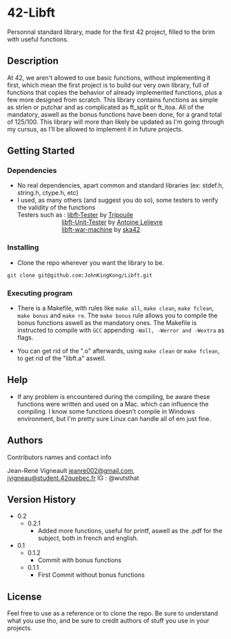 # 42-Libft

Personnal standard library, made for the first 42 project, filled to the brim with useful functions.

## Description

At 42, we aren't allowed to use basic functions, without implementing it first, which mean the first project is to build our very own library, full of functions that copies the behavior of already implemented functions, plus a few more designed from scratch. This library contains functions as simple as strlen or putchar and as complicated as ft_split or ft_itoa. All of the mandatory, aswell as the bonus functions have been done, for a grand total of 125/100.
This library will more than likely be updated as I'm going through my cursus, as I'll be allowed to implement it in future projects.

## Getting Started

### Dependencies

* No real dependencies, apart common and standard libraries (ex: stdef.h, string.h, ctype.h, etc)
* I used, as many others (and suggest you do so), some testers to verify the validity of the functions \
Testers such as : [libft-Tester](https://github.com/Tripouille/libftTester) by [Tripouile](https://github.com/Tripouille) \
&nbsp;&nbsp;&nbsp;&nbsp;&nbsp;&nbsp;&nbsp;&nbsp;&nbsp;&nbsp;&nbsp;&nbsp;&nbsp;&nbsp;&nbsp;&nbsp;&nbsp;&nbsp;&nbsp;&nbsp;&nbsp;&nbsp;&nbsp;&nbsp;&nbsp;&nbsp;[libft-Unit-Tester](https://github.com/alelievr/libft-unit-test) by [Antoine Lelievre](https://github.com/alelievr) \
&nbsp;&nbsp;&nbsp;&nbsp;&nbsp;&nbsp;&nbsp;&nbsp;&nbsp;&nbsp;&nbsp;&nbsp;&nbsp;&nbsp;&nbsp;&nbsp;&nbsp;&nbsp;&nbsp;&nbsp;&nbsp;&nbsp;&nbsp;&nbsp;&nbsp;&nbsp;[libft-war-machine](https://github.com/ska42/libft-war-machine) by [ska42](https://github.com/ska42)

### Installing

* Clone the repo wherever you want the library to be. 
```markdown 
git clone git@github.com:JohnKingKong/Libft.git
```

### Executing program

* There is a Makefile, with rules like ```make all```, ```make clean```, ```make fclean```, ```make bonus``` and ```make re```. The ```make bonus``` rule allows you to compile the bonus functions aswell as the mandatory ones. The Makefile is instructed to compile with ```GCC``` appending ```-Wall, -Werror and -Wextra``` as flags.

* You can get rid of the ".o" afterwards, using ```make clean``` or ```make fclean```, to get rid of the "libft.a" aswell.

## Help

* If any problem is encountered during the compiling, be aware these functions were written and used on a Mac. which can influence the compiling. I know some functions doesn't compile in Windows environment, but I'm pretty sure Linux can handle all of em just fine.

## Authors

Contributors names and contact info

Jean-René Vigneault
<jeanre002@gmail.com>, <jvigneau@student.42quebec.fr>
IG : @wutsthat

## Version History

* 0.2
  * 0.2.1
    * Added more functions, useful for printf, aswell as the .pdf for the subject, both in french and english.
* 0.1
  * 0.1.2
      * Commit with bonus functions
  * 0.1.1
      * First Commit without bonus functions

## License

Feel free to use as a reference or to clone the repo. Be sure to understand what you use tho, and be sure to credit authors of stuff you use in your projects.
